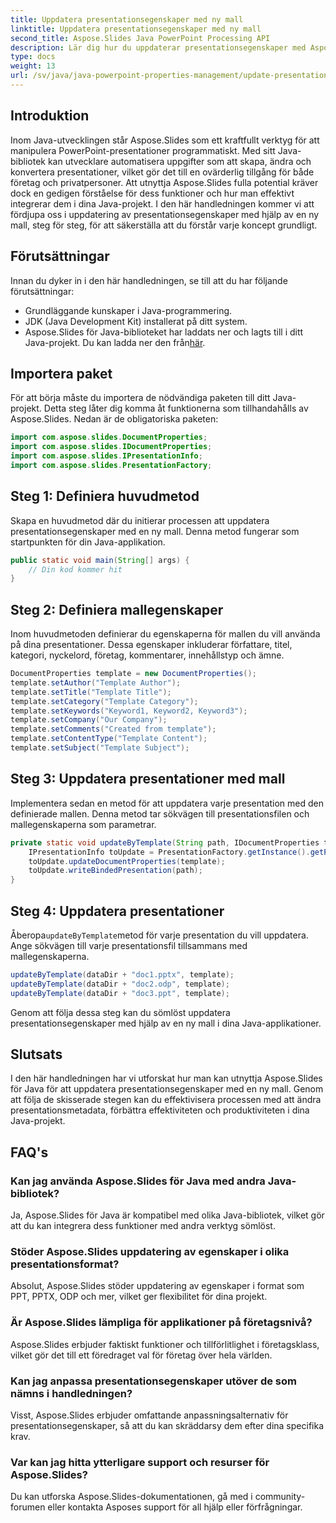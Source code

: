 ```yaml
---
title: Uppdatera presentationsegenskaper med ny mall
linktitle: Uppdatera presentationsegenskaper med ny mall
second_title: Aspose.Slides Java PowerPoint Processing API
description: Lär dig hur du uppdaterar presentationsegenskaper med Aspose.Slides för Java. Förbättra dina Java-projekt med sömlös metadatamodifiering.
type: docs
weight: 13
url: /sv/java/java-powerpoint-properties-management/update-presentation-properties-new-template/
---
```

## Introduktion
Inom Java-utvecklingen står Aspose.Slides som ett kraftfullt verktyg för att manipulera PowerPoint-presentationer programmatiskt. Med sitt Java-bibliotek kan utvecklare automatisera uppgifter som att skapa, ändra och konvertera presentationer, vilket gör det till en ovärderlig tillgång för både företag och privatpersoner. Att utnyttja Aspose.Slides fulla potential kräver dock en gedigen förståelse för dess funktioner och hur man effektivt integrerar dem i dina Java-projekt. I den här handledningen kommer vi att fördjupa oss i uppdatering av presentationsegenskaper med hjälp av en ny mall, steg för steg, för att säkerställa att du förstår varje koncept grundligt.
## Förutsättningar
Innan du dyker in i den här handledningen, se till att du har följande förutsättningar:
- Grundläggande kunskaper i Java-programmering.
- JDK (Java Development Kit) installerat på ditt system.
-  Aspose.Slides för Java-biblioteket har laddats ner och lagts till i ditt Java-projekt. Du kan ladda ner den från[här](https://releases.aspose.com/slides/java/).

## Importera paket
För att börja måste du importera de nödvändiga paketen till ditt Java-projekt. Detta steg låter dig komma åt funktionerna som tillhandahålls av Aspose.Slides. Nedan är de obligatoriska paketen:
```java
import com.aspose.slides.DocumentProperties;
import com.aspose.slides.IDocumentProperties;
import com.aspose.slides.IPresentationInfo;
import com.aspose.slides.PresentationFactory;

```
## Steg 1: Definiera huvudmetod
Skapa en huvudmetod där du initierar processen att uppdatera presentationsegenskaper med en ny mall. Denna metod fungerar som startpunkten för din Java-applikation.
```java
public static void main(String[] args) {
    // Din kod kommer hit
}
```
## Steg 2: Definiera mallegenskaper
Inom huvudmetoden definierar du egenskaperna för mallen du vill använda på dina presentationer. Dessa egenskaper inkluderar författare, titel, kategori, nyckelord, företag, kommentarer, innehållstyp och ämne.
```java
DocumentProperties template = new DocumentProperties();
template.setAuthor("Template Author");
template.setTitle("Template Title");
template.setCategory("Template Category");
template.setKeywords("Keyword1, Keyword2, Keyword3");
template.setCompany("Our Company");
template.setComments("Created from template");
template.setContentType("Template Content");
template.setSubject("Template Subject");
```
## Steg 3: Uppdatera presentationer med mall
Implementera sedan en metod för att uppdatera varje presentation med den definierade mallen. Denna metod tar sökvägen till presentationsfilen och mallegenskaperna som parametrar.
```java
private static void updateByTemplate(String path, IDocumentProperties template) {
    IPresentationInfo toUpdate = PresentationFactory.getInstance().getPresentationInfo(path);
    toUpdate.updateDocumentProperties(template);
    toUpdate.writeBindedPresentation(path);
}
```
## Steg 4: Uppdatera presentationer
 Åberopa`updateByTemplate`metod för varje presentation du vill uppdatera. Ange sökvägen till varje presentationsfil tillsammans med mallegenskaperna.
```java
updateByTemplate(dataDir + "doc1.pptx", template);
updateByTemplate(dataDir + "doc2.odp", template);
updateByTemplate(dataDir + "doc3.ppt", template);
```
Genom att följa dessa steg kan du sömlöst uppdatera presentationsegenskaper med hjälp av en ny mall i dina Java-applikationer.

## Slutsats
I den här handledningen har vi utforskat hur man kan utnyttja Aspose.Slides för Java för att uppdatera presentationsegenskaper med en ny mall. Genom att följa de skisserade stegen kan du effektivisera processen med att ändra presentationsmetadata, förbättra effektiviteten och produktiviteten i dina Java-projekt.
## FAQ's
### Kan jag använda Aspose.Slides för Java med andra Java-bibliotek?
Ja, Aspose.Slides för Java är kompatibel med olika Java-bibliotek, vilket gör att du kan integrera dess funktioner med andra verktyg sömlöst.
### Stöder Aspose.Slides uppdatering av egenskaper i olika presentationsformat?
Absolut, Aspose.Slides stöder uppdatering av egenskaper i format som PPT, PPTX, ODP och mer, vilket ger flexibilitet för dina projekt.
### Är Aspose.Slides lämpliga för applikationer på företagsnivå?
Aspose.Slides erbjuder faktiskt funktioner och tillförlitlighet i företagsklass, vilket gör det till ett föredraget val för företag över hela världen.
### Kan jag anpassa presentationsegenskaper utöver de som nämns i handledningen?
Visst, Aspose.Slides erbjuder omfattande anpassningsalternativ för presentationsegenskaper, så att du kan skräddarsy dem efter dina specifika krav.
### Var kan jag hitta ytterligare support och resurser för Aspose.Slides?
Du kan utforska Aspose.Slides-dokumentationen, gå med i community-forumen eller kontakta Asposes support för all hjälp eller förfrågningar.